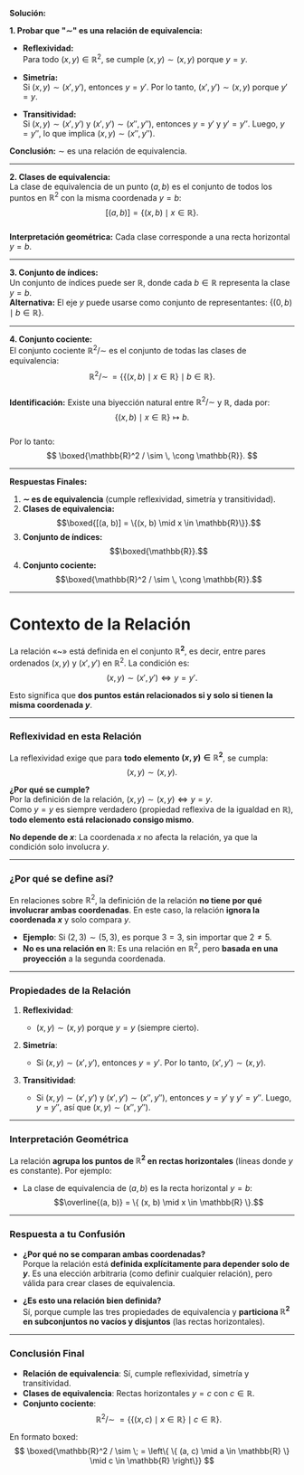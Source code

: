 **Solución:**

**1. Probar que "$\sim$" es una relación de equivalencia:**

- **Reflexividad:**  
  Para todo $(x, y) \in \mathbb{R}^2$, se cumple $(x, y) \sim (x, y)$ porque $y = y$.  

- **Simetría:**  
  Si $(x, y) \sim (x', y')$, entonces $y = y'$. Por lo tanto, $(x', y') \sim (x, y)$ porque $y' = y$.  

- **Transitividad:**  
  Si $(x, y) \sim (x', y')$ y $(x', y') \sim (x'', y'')$, entonces $y = y'$ y $y' = y''$. Luego, $y = y''$, lo que implica $(x, y) \sim (x'', y'')$.  

**Conclusión:** $\sim$ es una relación de equivalencia.

---

**2. Clases de equivalencia:**  
La clase de equivalencia de un punto $(a, b)$ es el conjunto de todos los puntos en $\mathbb{R}^2$ con la misma coordenada $y = b$:  
$$
[(a, b)] = \{(x, b) \mid x \in \mathbb{R}\}.
$$  
**Interpretación geométrica:** Cada clase corresponde a una recta horizontal $y = b$.

---

**3. Conjunto de índices:**  
Un conjunto de índices puede ser $\mathbb{R}$, donde cada $b \in \mathbb{R}$ representa la clase $y = b$.  
**Alternativa:** El eje $y$ puede usarse como conjunto de representantes: $\{(0, b) \mid b \in \mathbb{R}\}$.

---

**4. Conjunto cociente:**  
El conjunto cociente $\mathbb{R}^2 / \sim$ es el conjunto de todas las clases de equivalencia:  
$$
\mathbb{R}^2 / \sim \, = \big\{ \{(x, b) \mid x \in \mathbb{R}\} \mid b \in \mathbb{R} \big\}.
$$  
**Identificación:** Existe una biyección natural entre $\mathbb{R}^2 / \sim$ y $\mathbb{R}$, dada por:  
$$
\{(x, b) \mid x \in \mathbb{R}\} \mapsto b.
$$  
Por lo tanto:  
$$
\boxed{\mathbb{R}^2 / \sim \, \cong \mathbb{R}}.
$$

---

**Respuestas Finales:**  
1. **$\sim$ es de equivalencia** (cumple reflexividad, simetría y transitividad).  
2. **Clases de equivalencia:**  
   $$\boxed{[(a, b)] = \{(x, b) \mid x \in \mathbb{R}\}}.$$  
3. **Conjunto de índices:**  
   $$\boxed{\mathbb{R}}.$$  
4. **Conjunto cociente:**  
   $$\boxed{\mathbb{R}^2 / \sim \, \cong \mathbb{R}}.$$



---

# Contexto de la Relación

La relación «~» está definida en el conjunto **$\mathbb{R}^2$**, es decir, entre pares ordenados $(x,y)$ y $(x',y')$ en $\mathbb{R}^2$. La condición es:  
$$(x, y) \sim (x', y') \iff y = y'.$$  

Esto significa que **dos puntos están relacionados si y solo si tienen la misma coordenada $y$**.  

---

### **Reflexividad en esta Relación**
La reflexividad exige que para **todo elemento $(x, y) \in \mathbb{R}^2$**, se cumpla:  
$$(x, y) \sim (x, y).$$  

**¿Por qué se cumple?**  
Por la definición de la relación, $(x, y) \sim (x, y) \iff y = y$.  
Como $y = y$ es siempre verdadero (propiedad reflexiva de la igualdad en $\mathbb{R}$), **todo elemento está relacionado consigo mismo**.  

**No depende de $x$**: La coordenada $x$ no afecta la relación, ya que la condición solo involucra $y$.  

---

### **¿Por qué se define así?**
En relaciones sobre $\mathbb{R}^2$, la definición de la relación **no tiene por qué involucrar ambas coordenadas**. En este caso, la relación **ignora la coordenada $x$** y solo compara $y$.  

- **Ejemplo**: Si $(2, 3) \sim (5, 3)$, es porque $3 = 3$, sin importar que $2 \neq 5$.  
- **No es una relación en $\mathbb{R}$**: Es una relación en $\mathbb{R}^2$, pero **basada en una proyección** a la segunda coordenada.  

---

### **Propiedades de la Relación**
1. **Reflexividad**:  
   - $(x, y) \sim (x, y)$ porque $y = y$ (siempre cierto).  

2. **Simetría**:  
   - Si $(x, y) \sim (x', y')$, entonces $y = y'$. Por lo tanto, $(x', y') \sim (x, y)$.  

3. **Transitividad**:  
   - Si $(x, y) \sim (x', y')$ y $(x', y') \sim (x'', y'')$, entonces $y = y'$ y $y' = y''$. Luego, $y = y''$, así que $(x, y) \sim (x'', y'')$.  

---

### **Interpretación Geométrica**
La relación **agrupa los puntos de $\mathbb{R}^2$ en rectas horizontales** (líneas donde $y$ es constante). Por ejemplo:  
- La clase de equivalencia de $(a, b)$ es la recta horizontal $y = b$:  
  $$\overline{(a, b)} = \{ (x, b) \mid x \in \mathbb{R} \}.$$  

---

### **Respuesta a tu Confusión**
- **¿Por qué no se comparan ambas coordenadas?**  
  Porque la relación está **definida explícitamente para depender solo de $y$**. Es una elección arbitraria (como definir cualquier relación), pero válida para crear clases de equivalencia.  

- **¿Es esto una relación bien definida?**  
  Sí, porque cumple las tres propiedades de equivalencia y **particiona $\mathbb{R}^2$ en subconjuntos no vacíos y disjuntos** (las rectas horizontales).  

---

### **Conclusión Final**
- **Relación de equivalencia**: Sí, cumple reflexividad, simetría y transitividad.  
- **Clases de equivalencia**: Rectas horizontales $y = c$ con $c \in \mathbb{R}$.  
- **Conjunto cociente**:  
  $$\mathbb{R}^2 / \sim \; = \left\{ \{ (x, c) \mid x \in \mathbb{R} \} \mid c \in \mathbb{R} \right\}.$$  

En formato boxed:  
$$  
\boxed{\mathbb{R}^2 / \sim \; = \left\{ \{ (a, c) \mid a \in \mathbb{R} \} \mid c \in \mathbb{R} \right\}}  
$$
